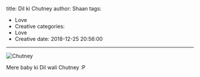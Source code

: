 title: Dil ki Chutney
author: Shaan
tags:
  - Love
  - Creative
categories:
  - Love
  - Creative
date: 2018-12-25 20:56:00
---

![Chutney](\images\chutney.png)

Mere baby ki Dil wali Chutney :P
